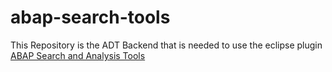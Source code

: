# abap-search-tools

This Repository is the ADT Backend that is needed to use the eclipse plugin
[ABAP Search and Analysis Tools](https://www.github.com/stockbal/abap-search-tools-ui)

